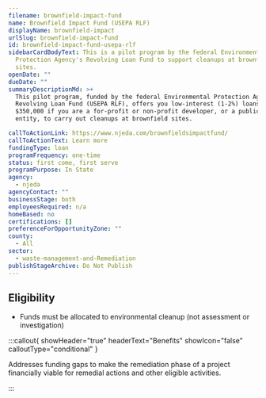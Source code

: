 ```yaml
---
filename: brownfield-impact-fund
name: Brownfield Impact Fund (USEPA RLF)
displayName: brownfield-impact
urlSlug: brownfield-impact-fund
id: brownfield-impact-fund-usepa-rlf
sidebarCardBodyText: This is a pilot program by the federal Environmental
  Protection Agency's Revolving Loan Fund to support cleanups at brownfield
  sites.
openDate: ""
dueDate: ""
summaryDescriptionMd: >+
  This pilot program, funded by the federal Environmental Protection Agency's
  Revolving Loan Fund (USEPA RLF), offers you low-interest (1-2%) loans of up to
  $350,000 if you are a for-profit or non-profit developer, or a public sector
  entity, to carry out cleanups at brownfield sites.

callToActionLink: https://www.njeda.com/brownfieldsimpactfund/
callToActionText: Learn more
fundingType: loan
programFrequency: one-time
status: first come, first serve
programPurpose: In State
agency:
  - njeda
agencyContact: ""
businessStage: both
employeesRequired: n/a
homeBased: no
certifications: []
preferenceForOpportunityZone: ""
county:
  - All
sector:
  - waste-management-and-Remediation
publishStageArchive: Do Not Publish
---
```


## Eligibility

- Funds must be allocated to environmental cleanup (not assessment or investigation)

:::callout{ showHeader="true" headerText="Benefits" showIcon="false" calloutType="conditional" }

Addresses funding gaps to make the remediation phase of a project financially viable for remedial actions and other eligible activities.

:::
